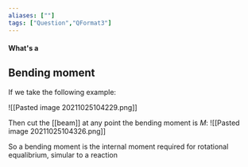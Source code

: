 ```yaml
---
aliases: [""]
tags: ["Question","QFormat3"]
---
```


#### What's a
## Bending moment
If we take the following example:

![[Pasted image 20211025104229.png]]

Then cut the [[beam]] at any point the bending moment is $M$:
![[Pasted image 20211025104326.png]]

So a bending moment is the internal moment required for rotational equalibrium, simular to a reaction 
